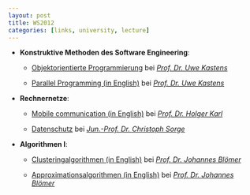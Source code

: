 ```yaml
---
layout: post
title: WS2012
categories: [links, university, lecture]
---
```


- __Konstruktive Methoden des Software Engineering__:

    - [Objektorientierte Programmierung](http://ag-kastens.uni-paderborn.de/lehre/material/oop/) bei _[Prof. Dr. Uwe Kastens](http://www.cs.uni-paderborn.de/fachgebiete/ag-kastens/wir/uwe.html)_

    - [Parallel Programming (in English)](http://ag-kastens.uni-paderborn.de/lehre/material/ppje/) bei _[Prof. Dr. Uwe Kastens](http://www.cs.uni-paderborn.de/fachgebiete/ag-kastens/wir/uwe.html)_

- __Rechnernetze__:

    - [Mobile communication (in English)](http://www.cs.uni-paderborn.de/fachgebiete/fachgebiet-rechnernetze/lehre/lehrveranstaltungen/vl-mobilkommunikation.html) bei _[Prof. Dr. Holger Karl](http://www.cs.uni-paderborn.de/fachgebiete/fachgebiet-rechnernetze/people/hk.html)_

    - [Datenschutz](http://www.cs.uni-paderborn.de/fachgebiete/fg-netsec/lehre/ws1112/datenschutz.html) bei _[Jun.-Prof. Dr. Christoph Sorge](http://www.cs.uni-paderborn.de/fachgebiete/fg-netsec/personen/csorge.html)_

- __Algorithmen I__:

    - [Clusteringalgorithmen (in English)](http://www.cs.uni-paderborn.de/fachgebiete/ag-bloemer/lehre.html) bei _[Prof. Dr. Johannes Blömer](http://www.cs.uni-paderborn.de/fachgebiete/ag-bloemer/personen/jbloemer.html)_

    - [Approximationsalgorithmen (in English)](http://www.cs.uni-paderborn.de/fachgebiete/ag-bloemer/lehre.html) bei _[Prof. Dr. Johannes Blömer](http://www.cs.uni-paderborn.de/fachgebiete/ag-bloemer/personen/jbloemer.html)_
